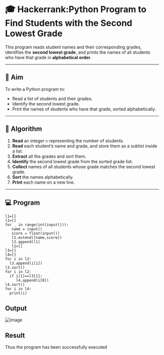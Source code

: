 # 🎓 Hackerrank:Python Program to Find Students with the Second Lowest Grade

This program reads student names and their corresponding grades, identifies the **second lowest grade**, and prints the names of all students who have that grade in **alphabetical order**.

---

## 🎯 Aim

To write a Python program to:
- Read a list of students and their grades.
- Identify the second lowest grade.
- Print the names of students who have that grade, sorted alphabetically.

---

## 🧠 Algorithm

1. **Read** an integer `n` representing the number of students.
2. **Read** each student’s name and grade, and store them as a sublist inside a list.
3. **Extract** all the grades and sort them.
4. **Identify** the second lowest grade from the sorted grade list.
5. **Collect** names of all students whose grade matches the second lowest grade.
6. **Sort** the names alphabetically.
7. **Print** each name on a new line.

---

## 💻  Program
```
l1=[]
l2=[]
for _ in range(int(input())):
   name = input()
   score = float(input())
   l1.extend([name,score])
   l2.append(l1)
   l1=[]
l3=[]
l4=[]
for i in l2:
  l3.append(i[1])
l3.sort()
for i in l2:
  if i[1]==l3[1]:
     l4.append(i[0])
l4.sort()
for i in l4:
  print(i)
```

## Output
![image](https://github.com/user-attachments/assets/9449f4da-1beb-4561-a55b-e6abb641834a)

## Result
Thus the program has been successfully executed
